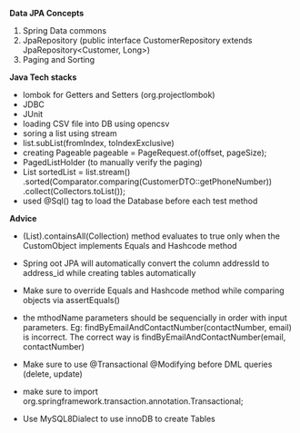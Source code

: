 **Data JPA Concepts**
1. Spring Data commons
2. JpaRepository (public interface CustomerRepository extends JpaRepository<Customer, Long>)
3. Paging and Sorting

**Java Tech stacks**

- lombok for Getters and Setters (org.projectlombok)
- JDBC
- JUnit
- loading CSV file into DB using opencsv
- soring a list using stream
- list.subList(fromIndex, toIndexExclusive)
- creating Pageable pageable = PageRequest.of(offset, pageSize);
- PagedListHolder (to manually verify the paging)
- List<CustomerDTO> sortedList = list.stream()
                .sorted(Comparator.comparing(CustomerDTO::getPhoneNumber))
                .collect(Collectors.toList());
- used @Sql() tag to load the Database before each test method


**Advice**
- (List<CustomObject>).containsAll(Collection<CustomObject>) method evaluates to true only 
when the CustomObject implements Equals and Hashcode method
- Spring oot JPA will automatically convert the column addressId to address_id while creating tables automatically
- Make sure to override Equals and Hashcode method while comparing objects via assertEquals()
- the mthodName parameters should be sequencially in order with input parameters. Eg: findByEmailAndContactNumber(contactNumber, email) is incorrect.
The correct way is findByEmailAndContactNumber(email, contactNumber)

- Make sure to use @Transactional @Modifying before DML queries (delete, update)
- make sure to import org.springframework.transaction.annotation.Transactional;
- Use MySQL8Dialect to use innoDB to create Tables


